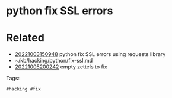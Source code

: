 # python fix SSL errors

# Related

- [20221003150948](/zet/20221003150948/README.md) python fix SSL errors using requests library
- ~/kb/hacking/python/fix-ssl.md
- [20221005200242](/zet/20221005200242/README.md) empty zettels to fix

Tags:

    #hacking #fix 
